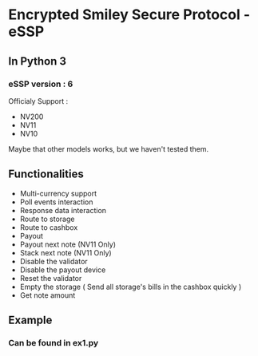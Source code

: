 # Encrypted Smiley Secure Protocol - eSSP
## In Python 3
### eSSP version : 6

Officialy Support : 
* NV200
* NV11
* NV10

Maybe that other models works, but we haven't tested them.

## Functionalities

* Multi-currency support
* Poll events interaction
* Response data interaction
* Route to storage
* Route to cashbox
* Payout
* Payout next note (NV11 Only)
* Stack next note (NV11 Only)
* Disable the validator
* Disable the payout device
* Reset the validator
* Empty the storage ( Send all storage's bills in the cashbox quickly )
* Get note amount 

## Example
### Can be found in ex1.py
